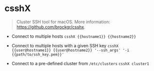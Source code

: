 # csshX
> Cluster SSH tool for macOS.
> More information: <https://github.com/brockgr/csshx>.

- Connect to multiple hosts
`csshX {{hostname1}} {{hostname2}}`

- Connect to multiple hosts with a given SSH key
`csshX {{user@hostname1}} {{user@hostname2}} '--ssh_args' '-i {{path/to/ssh_key.pem}}'`

- Connect to a pre-defined cluster from `/etc/clusters`
`csshX cluster1`
